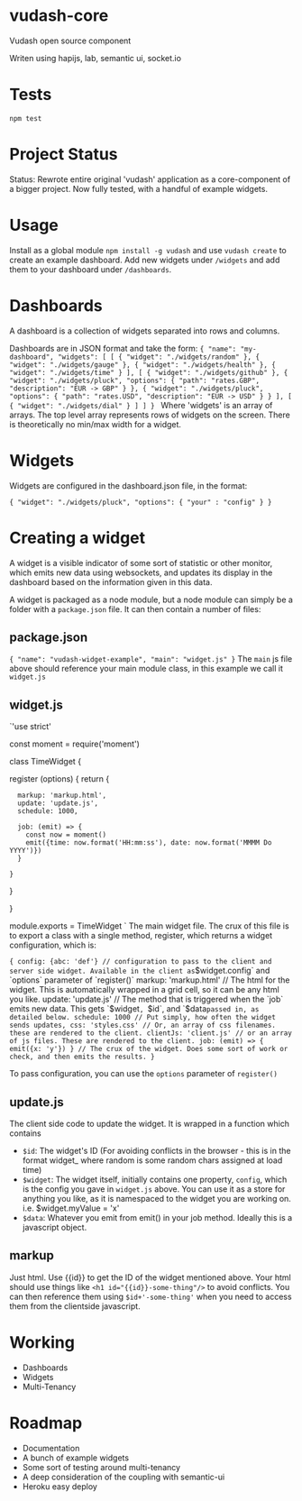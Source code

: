 # vudash-core
Vudash open source component

Writen using hapijs, lab, semantic ui, socket.io

# Tests
`npm test`

# Project Status
Status: Rewrote entire original 'vudash' application as a core-component of a bigger project.
Now fully tested, with a handful of example widgets.

# Usage
Install as a global module `npm install -g vudash` and use `vudash create` to create an example dashboard.
Add new widgets under `/widgets` and add them to your dashboard under `/dashboards`.

# Dashboards

A dashboard is a collection of widgets separated into rows and columns.

Dashboards are in JSON format and take the form:
`{
  "name": "my-dashboard",
  "widgets": [
    [
      { "widget": "./widgets/random" },
      { "widget": "./widgets/gauge" },
      { "widget": "./widgets/health" },
      { "widget": "./widgets/time" }
    ],
    [
      { "widget": "./widgets/github" },
      { "widget": "./widgets/pluck", "options": { "path": "rates.GBP", "description": "EUR -> GBP" } },
      { "widget": "./widgets/pluck", "options": { "path": "rates.USD", "description": "EUR -> USD" } }
    ],
    [
      { "widget": "./widgets/dial" }
    ]
  ]
}
`
Where 'widgets' is an array of arrays. The top level array represents rows of widgets on the screen. There is theoretically no min/max width for a widget.

# Widgets

Widgets are configured in the dashboard.json file, in the format:

`{
  "widget": "./widgets/pluck",
  "options": {
    "your" : "config"
  }
}`

# Creating a widget

A widget is a visible indicator of some sort of statistic or other monitor, which emits new data using websockets, and updates its display in the dashboard based on the information given in this data.

A widget is packaged as a node module, but a node module can simply be a folder with a `package.json` file. It can then contain a number of files:

## package.json
`{ "name": "vudash-widget-example", "main": "widget.js" }`
The `main` js file above should reference your main module class, in this example we call it `widget.js`

## widget.js
`'use strict'

const moment = require('moment')

class TimeWidget {

  register (options) {
    return {

      markup: 'markup.html',
      update: 'update.js',
      schedule: 1000,

      job: (emit) => {
        const now = moment()
        emit({time: now.format('HH:mm:ss'), date: now.format('MMMM Do YYYY')})
      }

    }
  }

}

module.exports = TimeWidget
`
The main widget file. The crux of this file is to export a class with a single method, register, which returns a widget configuration, which is:

`
  {
    config: {abc: 'def'} // configuration to pass to the client and server side widget. Available in the client as `$widget.config` and `options` parameter of `register()`
    markup: 'markup.html' // The html for the widget. This is automatically wrapped in a grid cell, so it can be any html you like.
    update: 'update.js' // The method that is triggered when the `job` emits new data. This gets `$widget`, `$id`, and `$data` passed in, as detailed below.
    schedule: 1000 // Put simply, how often the widget sends updates,
    css: 'styles.css' // Or, an array of css filenames. these are rendered to the client.
    clientJs: 'client.js' // or an array of js files. These are rendered to the client.
    job: (emit) => { emit({x: 'y'}) } // The crux of the widget. Does some sort of work or check, and then emits the results.
  }
`

To pass configuration, you can use the `options` parameter of `register()`

## update.js

The client side code to update the widget. It is wrapped in a function which contains
* `$id`: The widget's ID (For avoiding conflicts in the browser - this is in the format widget_<random> where random is some random chars assigned at load time)
* `$widget`: The widget itself, initially contains one property, `config`, which is the config you gave in `widget.js` above. You can use it as a store for anything you like, as it is namespaced to the widget you are working on. i.e. $widget.myValue = 'x'
* `$data`: Whatever you emit from emit() in your job method. Ideally this is a javascript object.

## markup

Just html. Use {{id}} to get the ID of the widget mentioned above. Your html should use things like `<h1 id="{{id}}-some-thing"/>` to avoid conflicts. You can then reference them using `$id+'-some-thing'` when you need to access them from the clientside javascript.

# Working
 - Dashboards
 - Widgets
 - Multi-Tenancy

# Roadmap
 - Documentation
 - A bunch of example widgets
 - Some sort of testing around multi-tenancy
 - A deep consideration of the coupling with semantic-ui
 - Heroku easy deploy
